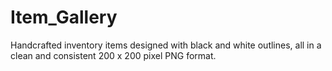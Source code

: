 # Item_Gallery
Handcrafted inventory items designed with black and white outlines, all in a clean and consistent 200 x 200 pixel PNG format.
